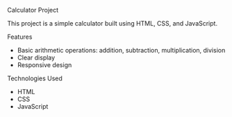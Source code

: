 Calculator Project

This project is a simple calculator built using HTML, CSS, and JavaScript.

Features

*   Basic arithmetic operations: addition, subtraction, multiplication, division
*   Clear display
*   Responsive design

Technologies Used

*   HTML
*   CSS
*   JavaScript

